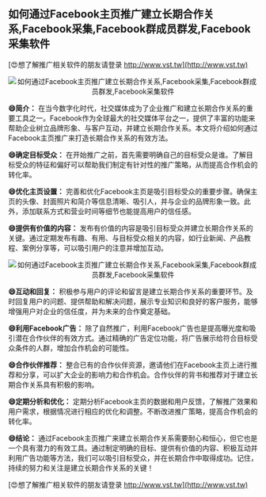 ## **如何通过Facebook主页推广建立长期合作关系,Facebook采集,Facebook群成员群发,Facebook采集软件**

[😍想了解推广相关软件的朋友请登录 http://www.vst.tw](http://www.vst.tw)

 <center><img src="https://vst.tw/MP4/tuiguang/png/1.png" alt="如何通过Facebook主页推广建立长期合作关系,Facebook采集,Facebook群成员群发,Facebook采集软件"></center>

**😄简介：**
在当今数字化时代，社交媒体成为了企业推广和建立长期合作关系的重要工具之一。Facebook作为全球最大的社交媒体平台之一，提供了丰富的功能来帮助企业树立品牌形象、与客户互动，并建立长期合作关系。本文将介绍如何通过Facebook主页推广来打造长期合作关系的有效方法。

**😄确定目标受众：**
在开始推广之前，首先需要明确自己的目标受众是谁。了解目标受众的特征和偏好可以帮助我们制定有针对性的推广策略，从而提高合作机会的转化率。

**😄优化主页设置：**
完善和优化Facebook主页是吸引目标受众的重要步骤。确保主页的头像、封面照片和简介等信息清晰、吸引人，并与企业的品牌形象一致。此外，添加联系方式和营业时间等细节也能提高用户的信任感。

**😄提供有价值的内容：**
发布有价值的内容是吸引目标受众并建立长期合作关系的关键。通过定期发布有趣、有用、与目标受众相关的内容，如行业新闻、产品教程、案例分享等，可以吸引用户的注意并增加互动。

 <center><img src="https://vst.tw/MP4/tuiguang/png/4.png" alt="如何通过Facebook主页推广建立长期合作关系,Facebook采集,Facebook群成员群发,Facebook采集软件"></center>

**😄互动和回复：**
积极参与用户的评论和留言是建立长期合作关系的重要环节。及时回复用户的问题、提供帮助和解决问题，展示专业知识和良好的客户服务，能够增强用户对企业的信任度，并为未来的合作奠定基础。

**😄利用Facebook广告：**
除了自然推广，利用Facebook广告也是提高曝光度和吸引潜在合作伙伴的有效方式。通过精确的广告定位功能，将广告展示给符合目标受众条件的人群，增加合作机会的可能性。

**😄合作伙伴推荐：**
整合已有的合作伙伴资源，邀请他们在Facebook主页上进行推荐和分享，可以扩大企业的影响力和合作机会。合作伙伴的背书和推荐对于建立长期合作关系具有积极的影响。

**😄定期分析和优化：**
定期分析Facebook主页的数据和用户反馈，了解推广效果和用户需求，根据情况进行相应的优化和调整。不断改进推广策略，提高合作机会的转化率。

**😄结论：**
通过Facebook主页推广来建立长期合作关系需要耐心和恒心，但它也是一个具有潜力的有效工具。通过制定明确的目标、提供有价值的内容、积极互动并利用广告功能等方法，我们可以吸引目标受众，并在长期合作中取得成功。记住，持续的努力和关注是建立长期合作关系的关键！

[😍想了解推广相关软件的朋友请登录 http://www.vst.tw](http://www.vst.tw)



